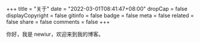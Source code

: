 +++
title = "关于"
date = "2022-03-01T08:41:47+08:00"
dropCap = false
displayCopyright = false
gitinfo = false
badge = false
meta = false
related = false
share = false
comments = false
+++

你好，我是 newiur，欢迎来到我的博客。